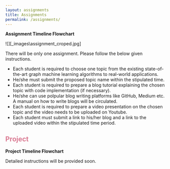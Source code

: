 ```yaml
---
layout: assignments
title: Assignments
permalink: /assignments/
---
```

**Assignment Timeline Flowchart**

![][\_images\assignment_croped.jpg]

There will be only one assignment. Please follow the below given instructions.
- Each student is required to choose one topic from the existing state-of-the-art graph machine learning algorithms to real-world applications. 
- He/she must submit the proposed topic name within the stipulated time.
- Each student is required to prepare a blog tutorial explaining the  chosen topic with code implementation (if necessary). 
- He/she can use polpular blog writing platforms like GitHub, Medium etc. A manual on how to write blogs will be circulated.
- Each student is required to prepare a video presentation on the chosen topic and the video needs to be uploaded on Youtube.
- Each student must submit a link to his/her blog and a link to the uploaded video within the stipulated time period.

<h2 style="color: #da7b93;"><b>Project</b></h2>

**Project Timeline Flowchart**

Detailed instructions will be provided soon.